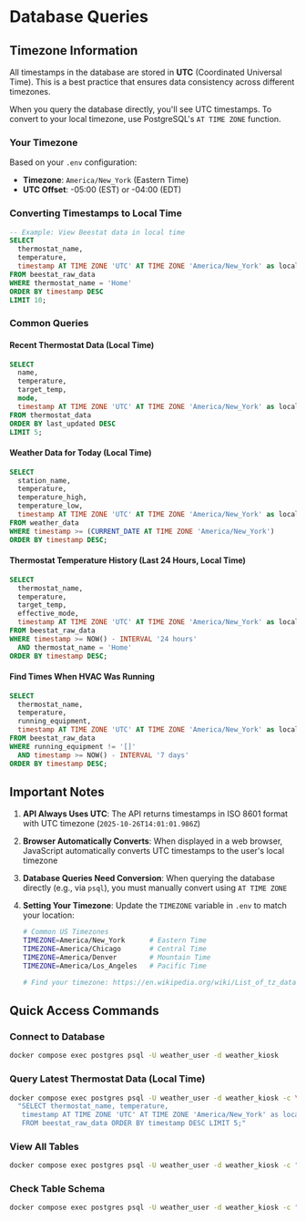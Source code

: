 # Database Queries

## Timezone Information

All timestamps in the database are stored in **UTC** (Coordinated Universal Time). This is a best practice that ensures data consistency across different timezones.

When you query the database directly, you'll see UTC timestamps. To convert to your local timezone, use PostgreSQL's `AT TIME ZONE` function.

### Your Timezone

Based on your `.env` configuration:
- **Timezone**: `America/New_York` (Eastern Time)
- **UTC Offset**: -05:00 (EST) or -04:00 (EDT)

### Converting Timestamps to Local Time

```sql
-- Example: View Beestat data in local time
SELECT
  thermostat_name,
  temperature,
  timestamp AT TIME ZONE 'UTC' AT TIME ZONE 'America/New_York' as local_time
FROM beestat_raw_data
WHERE thermostat_name = 'Home'
ORDER BY timestamp DESC
LIMIT 10;
```

### Common Queries

#### Recent Thermostat Data (Local Time)
```sql
SELECT
  name,
  temperature,
  target_temp,
  mode,
  timestamp AT TIME ZONE 'UTC' AT TIME ZONE 'America/New_York' as local_time
FROM thermostat_data
ORDER BY last_updated DESC
LIMIT 5;
```

#### Weather Data for Today (Local Time)
```sql
SELECT
  station_name,
  temperature,
  temperature_high,
  temperature_low,
  timestamp AT TIME ZONE 'UTC' AT TIME ZONE 'America/New_York' as local_time
FROM weather_data
WHERE timestamp >= (CURRENT_DATE AT TIME ZONE 'America/New_York')
ORDER BY timestamp DESC;
```

#### Thermostat Temperature History (Last 24 Hours, Local Time)
```sql
SELECT
  thermostat_name,
  temperature,
  target_temp,
  effective_mode,
  timestamp AT TIME ZONE 'UTC' AT TIME ZONE 'America/New_York' as local_time
FROM beestat_raw_data
WHERE timestamp >= NOW() - INTERVAL '24 hours'
  AND thermostat_name = 'Home'
ORDER BY timestamp DESC;
```

#### Find Times When HVAC Was Running
```sql
SELECT
  thermostat_name,
  temperature,
  running_equipment,
  timestamp AT TIME ZONE 'UTC' AT TIME ZONE 'America/New_York' as local_time
FROM beestat_raw_data
WHERE running_equipment != '[]'
  AND timestamp >= NOW() - INTERVAL '7 days'
ORDER BY timestamp DESC;
```

## Important Notes

1. **API Always Uses UTC**: The API returns timestamps in ISO 8601 format with UTC timezone (`2025-10-26T14:01:01.986Z`)

2. **Browser Automatically Converts**: When displayed in a web browser, JavaScript automatically converts UTC timestamps to the user's local timezone

3. **Database Queries Need Conversion**: When querying the database directly (e.g., via `psql`), you must manually convert using `AT TIME ZONE`

4. **Setting Your Timezone**: Update the `TIMEZONE` variable in `.env` to match your location:
   ```bash
   # Common US Timezones
   TIMEZONE=America/New_York      # Eastern Time
   TIMEZONE=America/Chicago       # Central Time
   TIMEZONE=America/Denver        # Mountain Time
   TIMEZONE=America/Los_Angeles   # Pacific Time

   # Find your timezone: https://en.wikipedia.org/wiki/List_of_tz_database_time_zones
   ```

## Quick Access Commands

### Connect to Database
```bash
docker compose exec postgres psql -U weather_user -d weather_kiosk
```

### Query Latest Thermostat Data (Local Time)
```bash
docker compose exec postgres psql -U weather_user -d weather_kiosk -c \
  "SELECT thermostat_name, temperature,
   timestamp AT TIME ZONE 'UTC' AT TIME ZONE 'America/New_York' as local_time
   FROM beestat_raw_data ORDER BY timestamp DESC LIMIT 5;"
```

### View All Tables
```bash
docker compose exec postgres psql -U weather_user -d weather_kiosk -c "\dt"
```

### Check Table Schema
```bash
docker compose exec postgres psql -U weather_user -d weather_kiosk -c "\d beestat_raw_data"
```
